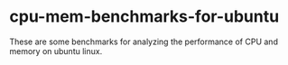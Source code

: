# cpu-mem-benchmarks-for-ubuntu
These are some benchmarks for analyzing the performance of CPU and memory on ubuntu linux.
